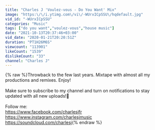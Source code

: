 ```yaml
---
title: "Charles J 'Voulez-vous - Do You Want' Mix"
image: "https:\/\/i.ytimg.com\/vi\/-WUrxICpSSU\/hqdefault.jpg"
vid_id: "-WUrxICpSSU"
categories: "Music"
tags: ["do you want","voulez-vous","house music"]
date: "2021-10-13T20:37:46+03:00"
vid_date: "2020-01-21T20:20:51Z"
duration: "PT1H26M6S"
viewcount: "113901"
likeCount: "1539"
dislikeCount: "33"
channel: "Charles J"
---
```

{% raw %}Throwback to the few last years. Mixtape with almost all my productions and remixes. Enjoy!<br /><br />Make sure to subscribe to my channel and turn on notifications to stay updated with all new uploads!🔔<br /><br />Follow me:<br /><a rel="nofollow" target="blank" href="https://www.facebook.com/charlesjfr">https://www.facebook.com/charlesjfr</a><br /><a rel="nofollow" target="blank" href="https://www.instagram.com/charlesjmusic">https://www.instagram.com/charlesjmusic</a><br /><a rel="nofollow" target="blank" href="https://soundcloud.com/charlesj">https://soundcloud.com/charlesj</a>{% endraw %}
